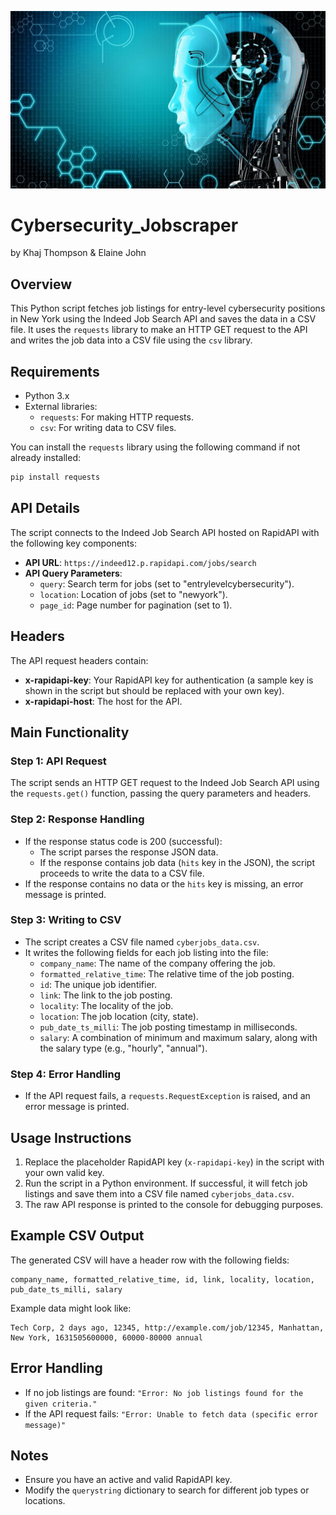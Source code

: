 ![1398313](1398313.jpg)
# Cybersecurity_Jobscraper
by Khaj Thompson & Elaine John

## Overview
This Python script fetches job listings for entry-level cybersecurity positions in New York using the Indeed Job Search API and saves the data in a CSV file. It uses the `requests` library to make an HTTP GET request to the API and writes the job data into a CSV file using the `csv` library.

## Requirements
- Python 3.x
- External libraries:
  - `requests`: For making HTTP requests.
  - `csv`: For writing data to CSV files.

You can install the `requests` library using the following command if not already installed:

```bash
pip install requests
```

## API Details
The script connects to the Indeed Job Search API hosted on RapidAPI with the following key components:
- **API URL**: `https://indeed12.p.rapidapi.com/jobs/search`
- **API Query Parameters**:
  - `query`: Search term for jobs (set to "entrylevelcybersecurity").
  - `location`: Location of jobs (set to "newyork").
  - `page_id`: Page number for pagination (set to 1).

## Headers
The API request headers contain:
- **x-rapidapi-key**: Your RapidAPI key for authentication (a sample key is shown in the script but should be replaced with your own key).
- **x-rapidapi-host**: The host for the API.

## Main Functionality

### Step 1: API Request
The script sends an HTTP GET request to the Indeed Job Search API using the `requests.get()` function, passing the query parameters and headers.

### Step 2: Response Handling
- If the response status code is 200 (successful):
  - The script parses the response JSON data.
  - If the response contains job data (`hits` key in the JSON), the script proceeds to write the data to a CSV file.
- If the response contains no data or the `hits` key is missing, an error message is printed.

### Step 3: Writing to CSV
- The script creates a CSV file named `cyberjobs_data.csv`.
- It writes the following fields for each job listing into the file:
  - `company_name`: The name of the company offering the job.
  - `formatted_relative_time`: The relative time of the job posting.
  - `id`: The unique job identifier.
  - `link`: The link to the job posting.
  - `locality`: The locality of the job.
  - `location`: The job location (city, state).
  - `pub_date_ts_milli`: The job posting timestamp in milliseconds.
  - `salary`: A combination of minimum and maximum salary, along with the salary type (e.g., "hourly", "annual").

### Step 4: Error Handling
- If the API request fails, a `requests.RequestException` is raised, and an error message is printed.

## Usage Instructions
1. Replace the placeholder RapidAPI key (`x-rapidapi-key`) in the script with your own valid key.
2. Run the script in a Python environment. If successful, it will fetch job listings and save them into a CSV file named `cyberjobs_data.csv`.
3. The raw API response is printed to the console for debugging purposes.

## Example CSV Output
The generated CSV will have a header row with the following fields:

```
company_name, formatted_relative_time, id, link, locality, location, pub_date_ts_milli, salary
```

Example data might look like:

```
Tech Corp, 2 days ago, 12345, http://example.com/job/12345, Manhattan, New York, 1631505600000, 60000-80000 annual
```

## Error Handling
- If no job listings are found: `"Error: No job listings found for the given criteria."`
- If the API request fails: `"Error: Unable to fetch data (specific error message)"`

## Notes
- Ensure you have an active and valid RapidAPI key.
- Modify the `querystring` dictionary to search for different job types or locations.
